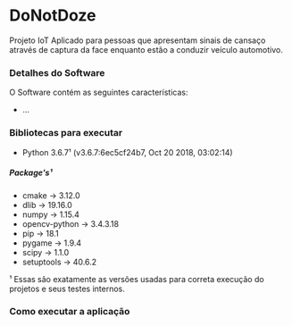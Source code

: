 # DoNotDoze
Projeto IoT Aplicado para pessoas que apresentam sinais de cansaço através de captura da face enquanto estão a conduzir veículo automotivo.

### Detalhes do Software
O Software contém as seguintes características:  
* ...

### Bibliotecas para executar

* Python 3.6.7¹ (v3.6.7:6ec5cf24b7, Oct 20 2018, 03:02:14)

##### Package's¹
* cmake -> 3.12.0
* dlib -> 19.16.0
* numpy -> 1.15.4
* opencv-python -> 3.4.3.18
* pip -> 18.1
* pygame -> 1.9.4
* scipy -> 1.1.0
* setuptools -> 40.6.2

¹ Essas são exatamente as versões usadas para correta execução do projetos e seus testes internos.

### Como executar a aplicação
